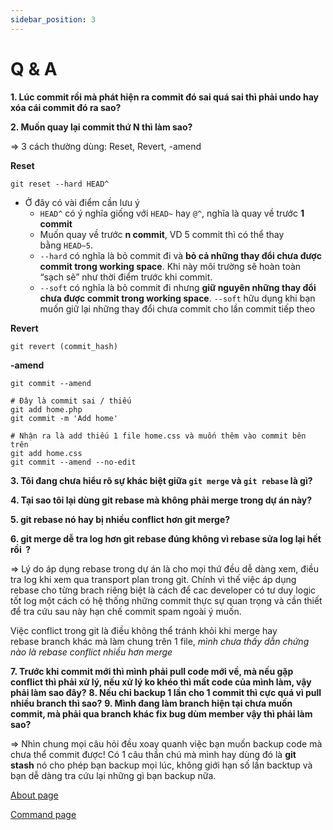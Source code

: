 ```yaml
---
sidebar_position: 3
---
```


# Q & A

**1. Lúc commit rồi mà phát hiện ra commit đó sai quá sai thì phải undo hay xóa cái commit đó ra sao?**

**2. Muốn quay lại commit thứ N thì làm sao?**

=> 3 cách thường dùng: Reset, Revert, -amend

**Reset**

```
git reset --hard HEAD^
```

- Ở đây có vài điểm cần lưu ý
  - `HEAD^` có ý nghĩa giống với `HEAD~` hay `@^`, nghĩa là quay về trước **1 commit**
  - Muốn quay về trước **n commit**, VD 5 commit thì có thể thay bằng `HEAD~5`.
  - `--hard` có nghĩa là bỏ commit đi và **bỏ cả những thay đổi chưa được commit trong working space**. Khi này môi trường sẽ hoàn toàn “sạch sẽ” như thời điểm trước khi commit.
  - `--soft` có nghĩa là bỏ commit đi nhưng **giữ nguyên những thay đổi chưa được commit trong working space**. `--soft` hữu dụng khi bạn muốn giữ lại những thay đổi chưa commit cho lần commit tiếp theo

**Revert**

```
git revert (commit_hash)
```

**-amend**

```
git commit --amend

# Đây là commit sai / thiếu
git add home.php
git commit -m 'Add home'

# Nhận ra là add thiếu 1 file home.css và muốn thêm vào commit bên trên
git add home.css
git commit --amend --no-edit
```

**3. Tôi đang chưa hiểu rõ sự khác biệt giữa `git merge` và `git rebase` là gì?**

**4. Tại sao tôi lại dùng git rebase mà không phải merge trong dự án này?**

**5. git rebase nó hay bị nhiều conflict hơn git merge?**

**6. git merge dễ tra log hơn git rebase đúng không vì rebase sửa log lại hết rồi  ?**

=> Lý do áp dụng rebase trong dự án là cho mọi thứ đều dễ dàng xem, điều tra log khi xem qua transport plan trong git. Chính vì thế việc áp dụng rebase cho từng brach riêng biệt là cách để cac developer có tư duy logic tốt log một cách có hệ thống những commit thực sự quan trọng và cần thiết để tra cứu sau này hạn chế commit spam ngoài ý muốn.

Việc conflict trong git là điều không thể tránh khỏi khi merge hay rebase branch khác mà làm chung trên 1 file, *mình chưa thấy dẫn chứng nào là rebase conflict nhiều hơn merge*

**7. Trước khi commit mới thì mình phải pull code mới về, mà nếu gặp conflict thì phải xử lý, nếu xử lý ko khéo thì mất code của mình làm, vậy phải làm sao đây?**
**8. Nếu chỉ backup 1 lần cho 1 commit thì cực quá vì pull nhiều branch thì sao?**
**9. Mình đang làm branch hiện tại chưa muốn commit, mà phải qua branch khác fix bug dùm member vậy thì phải làm sao?**

=> Nhìn chung mọi câu hỏi đều xoay quanh việc bạn muốn backup code mà chưa thể commit được! Có 1 câu thần chú mà mình hay dùng đó là **git stash** nó cho phép bạn backup mọi lúc, không giới hạn số lần backtup và bạn dễ dàng tra cứu lại những gì bạn backup nữa.

[About page](https://thanhlamkma.github.io/web-knowledge/docs/git/about)

[Command page](https://thanhlamkma.github.io/web-knowledge/docs/git/commands)
